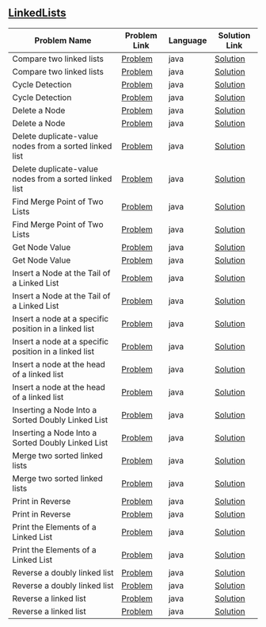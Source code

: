## [LinkedLists](https://www.hackerrank.com/domains/data-structures/linked-lists)

|Problem Name|Problem Link|Language|Solution Link|
---|---|---|---
|Compare two linked lists|[Problem](https://www.hackerrank.com/challenges/compare-two-linked-lists/problem)|java|[Solution](./Comparetwolinkedlists.java)|
|Compare two linked lists|[Problem](https://www.hackerrank.com/challenges/compare-two-linked-lists/problem)|java|[Solution](./Comparetwolinkedlists.java)|
|Cycle Detection|[Problem](https://www.hackerrank.com/challenges/detect-whether-a-linked-list-contains-a-cycle/problem)|java|[Solution](./CycleDetection.java)|
|Cycle Detection|[Problem](https://www.hackerrank.com/challenges/detect-whether-a-linked-list-contains-a-cycle/problem)|java|[Solution](./CycleDetection.java)|
|Delete a Node|[Problem](https://www.hackerrank.com/challenges/delete-a-node-from-a-linked-list/problem)|java|[Solution](./DeleteaNode.java)|
|Delete a Node|[Problem](https://www.hackerrank.com/challenges/delete-a-node-from-a-linked-list/problem)|java|[Solution](./DeleteaNode.java)|
|Delete duplicate-value nodes from a sorted linked list|[Problem](https://www.hackerrank.com/challenges/delete-duplicate-value-nodes-from-a-sorted-linked-list/problem)|java|[Solution](./Deleteduplicate-valuenodesfromasortedlinkedlist.java)|
|Delete duplicate-value nodes from a sorted linked list|[Problem](https://www.hackerrank.com/challenges/delete-duplicate-value-nodes-from-a-sorted-linked-list/problem)|java|[Solution](./Deleteduplicate-valuenodesfromasortedlinkedlist.java)|
|Find Merge Point of Two Lists|[Problem](https://www.hackerrank.com/challenges/find-the-merge-point-of-two-joined-linked-lists/problem)|java|[Solution](./FindMergePointofTwoLists.java)|
|Find Merge Point of Two Lists|[Problem](https://www.hackerrank.com/challenges/find-the-merge-point-of-two-joined-linked-lists/problem)|java|[Solution](./FindMergePointofTwoLists.java)|
|Get Node Value|[Problem](https://www.hackerrank.com/challenges/get-the-value-of-the-node-at-a-specific-position-from-the-tail/problem)|java|[Solution](./GetNodeValue.java)|
|Get Node Value|[Problem](https://www.hackerrank.com/challenges/get-the-value-of-the-node-at-a-specific-position-from-the-tail/problem)|java|[Solution](./GetNodeValue.java)|
|Insert a Node at the Tail of a Linked List|[Problem](https://www.hackerrank.com/challenges/insert-a-node-at-the-tail-of-a-linked-list/problem)|java|[Solution](./InsertaNodeattheTailofaLinkedList.java)|
|Insert a Node at the Tail of a Linked List|[Problem](https://www.hackerrank.com/challenges/insert-a-node-at-the-tail-of-a-linked-list/problem)|java|[Solution](./InsertaNodeattheTailofaLinkedList.java)|
|Insert a node at a specific position in a linked list|[Problem](https://www.hackerrank.com/challenges/insert-a-node-at-a-specific-position-in-a-linked-list/problem)|java|[Solution](./Insertanodeataspecificpositioninalinkedlist.java)|
|Insert a node at a specific position in a linked list|[Problem](https://www.hackerrank.com/challenges/insert-a-node-at-a-specific-position-in-a-linked-list/problem)|java|[Solution](./Insertanodeataspecificpositioninalinkedlist.java)|
|Insert a node at the head of a linked list|[Problem](https://www.hackerrank.com/challenges/insert-a-node-at-the-head-of-a-linked-list/problem)|java|[Solution](./Insertanodeattheheadofalinkedlist.java)|
|Insert a node at the head of a linked list|[Problem](https://www.hackerrank.com/challenges/insert-a-node-at-the-head-of-a-linked-list/problem)|java|[Solution](./Insertanodeattheheadofalinkedlist.java)|
|Inserting a Node Into a Sorted Doubly Linked List|[Problem](https://www.hackerrank.com/challenges/insert-a-node-into-a-sorted-doubly-linked-list/problem)|java|[Solution](./InsertingaNodeIntoaSortedDoublyLinkedList.java)|
|Inserting a Node Into a Sorted Doubly Linked List|[Problem](https://www.hackerrank.com/challenges/insert-a-node-into-a-sorted-doubly-linked-list/problem)|java|[Solution](./InsertingaNodeIntoaSortedDoublyLinkedList.java)|
|Merge two sorted linked lists|[Problem](https://www.hackerrank.com/challenges/merge-two-sorted-linked-lists/problem)|java|[Solution](./Mergetwosortedlinkedlists.java)|
|Merge two sorted linked lists|[Problem](https://www.hackerrank.com/challenges/merge-two-sorted-linked-lists/problem)|java|[Solution](./Mergetwosortedlinkedlists.java)|
|Print in Reverse|[Problem](https://www.hackerrank.com/challenges/print-the-elements-of-a-linked-list-in-reverse/problem)|java|[Solution](./PrintinReverse.java)|
|Print in Reverse|[Problem](https://www.hackerrank.com/challenges/print-the-elements-of-a-linked-list-in-reverse/problem)|java|[Solution](./PrintinReverse.java)|
|Print the Elements of a Linked List|[Problem](https://www.hackerrank.com/challenges/print-the-elements-of-a-linked-list/problem)|java|[Solution](./PrinttheElementsofaLinkedList.java)|
|Print the Elements of a Linked List|[Problem](https://www.hackerrank.com/challenges/print-the-elements-of-a-linked-list/problem)|java|[Solution](./PrinttheElementsofaLinkedList.java)|
|Reverse a doubly linked list|[Problem](https://www.hackerrank.com/challenges/reverse-a-doubly-linked-list/problem)|java|[Solution](./Reverseadoublylinkedlist.java)|
|Reverse a doubly linked list|[Problem](https://www.hackerrank.com/challenges/reverse-a-doubly-linked-list/problem)|java|[Solution](./Reverseadoublylinkedlist.java)|
|Reverse a linked list|[Problem](https://www.hackerrank.com/challenges/reverse-a-linked-list/problem)|java|[Solution](./Reversealinkedlist.java)|
|Reverse a linked list|[Problem](https://www.hackerrank.com/challenges/reverse-a-linked-list/problem)|java|[Solution](./Reversealinkedlist.java)|
